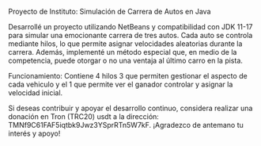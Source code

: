 Proyecto de Instituto: Simulación de Carrera de Autos en Java

Desarrollé un proyecto utilizando NetBeans y compatibilidad con JDK 11-17 para simular una emocionante carrera de tres autos. Cada auto se controla mediante hilos, lo que permite asignar velocidades aleatorias durante la carrera. Además, implementé un método especial que, en medio de la competencia, puede otorgar o no una ventaja al último carro en la pista.

Funcionamiento:
Contiene 4 hilos 3 que permiten gestionar el aspecto de cada vehiculo y el 1 que permite ver el ganador controlar y asignar la velocidad inicial.

Si deseas contribuir y apoyar el desarrollo continuo, considera realizar una donación en Tron (TRC20) usdt a la dirección: TMNf9C61FAF5iqtbk9Jwz3YSprRTn5W7kF. 
¡Agradezco de antemano tu interés y apoyo!
